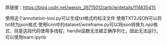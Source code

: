 原链接：https://blog.csdn.net/weixin_39715012/article/details/114635415

使用这个annotation-tool.py可以生成txt格式的标注文件
使用TXT2JSON可以将txt转为json格式
使用lcnn中的dataset/wireframe.py可以将json转换为.npz格式，但是这段代码使用多线程，handle函数无法被正确序列化，因此无法运行。可以使用learn.ipynb
